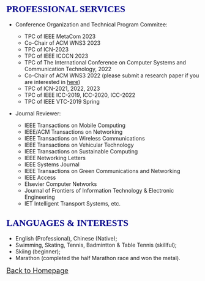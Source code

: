 ## <span id="j10"><font color='darkblue' face="Georgia" size="5">PROFESSIONAL SERVICES</font></span>
* Conference Organization and Technical Program Commitee:
  * TPC of IEEE MetaCom 2023
  * Co-Chair of ACM WNS3 2023
  * TPC of ICN-2023
  * TPC of IEEE ICCCN 2023
  * TPC of The International Conference on Computer Systems and Communication Technology, 2022 
  * Co-Chair of ACM WNS3 2022 (please submit a research paper if you are interested in [here](https://www.nsnam.org/research/wns3/wns3-2022/call-for-papers))
  * TPC of ICN-2021, 2022, 2023
  * TPC of IEEE ICC-2019, ICC-2020, ICC-2022
  * TPC of IEEE VTC-2019 Spring

* Journal Reviewer: 
  * IEEE Transactions on Mobile Computing
  * IEEE/ACM Transactions on Networking
  * IEEE Transactions on Wireless Communications
  * IEEE Transactions on Vehicular Technology
  * IEEE Transactions on Sustainable Computing
  * IEEE Networking Letters
  * IEEE Systems Journal
  * IEEE Transactions on Green Communications and Networking
  * IEEE Access
  * Elsevier Computer Networks
  * Journal of Frontiers of Information Technology & Electronic Engineering
  * IET Intelligent Transport Systems, etc.

  
<!-- ## <span id="j11"><font color='darkblue' face="Georgia" size="5">SKILLS & PROFICIENCY</font></span>
* Advanced
  * Computer programming with **C/C++**, **Python**;
  * Modeling, scripting and data analysis with **MATLAB**, **Python**, **Shell**;
  * Knowledge and understanding of software and tools with **ns-3**, **TensorFlow**;
  * Documental skills with **LaTeX** and **MS office suite**;
  * Operation system with **Linux**. -->

  
## <span id="j12"><font color='darkblue' face="Georgia" size="5">LANGUAGES & INTERESTS</font></span>
* English (Professional), Chinese (Native);
* Swimming, Skating, Tennis, Badmintton & Table Tennis (skillful); 
* Skiing (beginner);
* Marathon (completed the half Marathon race and won the metal). 

[<u><font size='4'>Back to Homepage</font></u>](https://yuchen-sh.github.io)

